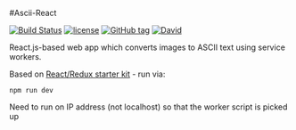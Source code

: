 #Ascii-React

[![Build Status](https://travis-ci.org/whostolemyhat/ascii-react.svg?branch=master)](https://travis-ci.org/whostolemyhat/ascii-react) [![license](https://img.shields.io/github/license/whostolemyhat/ascii-react.svg?maxAge=2592000)]() [![GitHub tag](https://img.shields.io/github/tag/whostolemyhat/ascii-react.svg?maxAge=2592000)]() [![David](https://img.shields.io/david/whostolemyhat/ascii-react.svg?maxAge=2592000)]()

React.js-based web app which converts images to ASCII text using service workers.

Based on [React/Redux starter kit](https://github.com/davezuko/react-redux-starter-kit) - run via:

```npm run dev```

Need to run on IP address (not localhost) so that the worker script is picked up